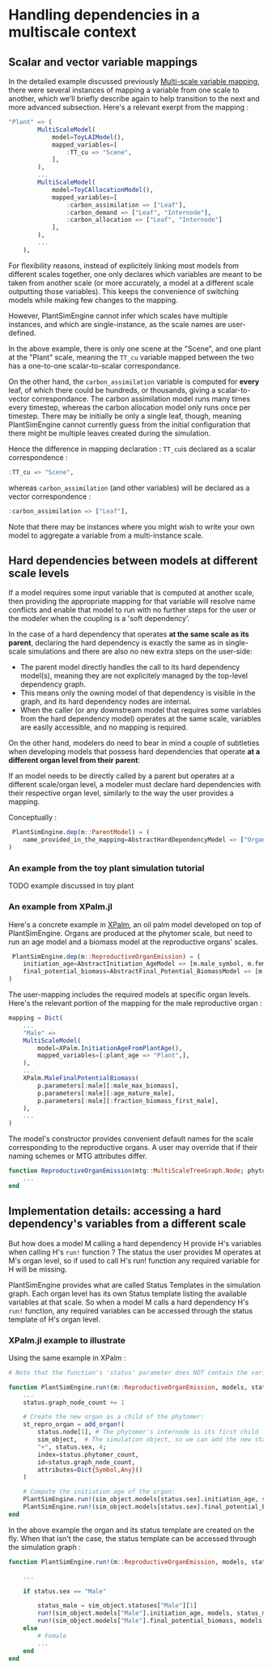 
# Handling dependencies in a multiscale context

## Scalar and vector variable mappings

In the detailed example discussed previously [Multi-scale variable mapping](@ref), there were several instances of mapping a variable from one scale to another, which we'll briefly describe again to help transition to the next and more advanced subsection. Here's a relevant exerpt from the mapping : 

```julia
"Plant" => (
        MultiScaleModel(
            model=ToyLAIModel(),
            mapped_variables=[
                :TT_cu => "Scene",
            ],
        ),
        ...
        MultiScaleModel(
            model=ToyCAllocationModel(),
            mapped_variables=[
                :carbon_assimilation => ["Leaf"],
                :carbon_demand => ["Leaf", "Internode"],
                :carbon_allocation => ["Leaf", "Internode"]
            ],
        ),
        ...
    ),
```

For flexibility reasons, instead of explicitely linking most models from different scales together, one only declares which variables are meant to be taken from another scale (or more accurately, a model at a different scale outputting those variables). This keeps the convenience of switching models while making few changes to the mapping. 

However, PlantSimEngine cannot infer which scales have multiple instances, and which are single-instance, as the scale names are user-defined.

In the above example, there is only one scene at the "Scene", and one plant at the "Plant" scale, meaning the `TT_cu` variable mapped between the two has a one-to-one scalar-to-scalar correspondance.

On the other hand, the `carbon_assimilation` variable is computed for **every** leaf, of which there could be hundreds, or thousands, giving a scalar-to-vector correspondance. The carbon assimilation model runs many times every timestep, whereas the carbon allocation model only runs once per timestep. There may be initially be only a single leaf, though, meaning PlantSimEngine cannot currently guess from the initial configuration that there might be multiple leaves created during the simulation.

Hence the difference in mapping declaration :  `TT_cu`is declared as a scalar correspondence : 
```julia
:TT_cu => "Scene",
```
whereas `carbon_assimilation` (and other variables) will be declared as a vector correspondence :
```julia
:carbon_assimilation => ["Leaf"],
```

Note that there may be instances where you might wish to write your own model to aggregate a variable from a multi-instance scale.

## Hard dependencies between models at different scale levels

If a model requires some input variable that is computed at another scale, then providing the appropriate mapping for that variable will resolve name conflicts and enable that model to run with no further steps for the user or the modeler when the coupling is a 'soft dependency'.

In the case of a hard dependency that operates **at the same scale as its parent**, declaring the hard dependency is exactly the same as in single-scale simulations and there are also no new extra steps on the user-side:

- The parent model directly handles the call to its hard dependency model(s), meaning they are not explicitely managed by the top-level dependency graph.
- This means only the owning model of that dependency is visible in the graph, and its hard dependency nodes are internal.
- When the caller (or any downstream model that requires some variables from the hard dependency model) operates at the same scale, variables are easily accessible, and no mapping is required. 
 
On the other hand, modelers do need to bear in mind a couple of subtleties when developing models that possess hard dependencies that operate **at a different organ level from their parent**: 

If an model needs to be directly called by a parent but operates at a different scale/organ level, a modeler must declare hard dependencies with their respective organ level, similarly to the way the user provides a mapping. 

Conceptually :

```julia
 PlantSimEngine.dep(m::ParentModel) = (
    name_provided_in_the_mapping=AbstractHardDependencyModel => ["Organ_Name_1",],
)
```

### An example from the toy plant simulation tutorial

TODO example discussed in toy plant

### An example from XPalm.jl

Here's a concrete example in [XPalm](https://github.com/PalmStudio/XPalm.jl), an oil palm model developed on top of PlantSimEngine. 
 Organs are produced at the phytomer scale, but need to run an age model and a biomass model at the reproductive organs' scales.

```julia
 PlantSimEngine.dep(m::ReproductiveOrganEmission) = (
    initiation_age=AbstractInitiation_AgeModel => [m.male_symbol, m.female_symbol],
    final_potential_biomass=AbstractFinal_Potential_BiomassModel => [m.male_symbol, m.female_symbol],
)
```

The user-mapping includes the required models at specific organ levels. Here's the relevant portion of the mapping for the male reproductive organ :

```julia
mapping = Dict(
    ...
    "Male" =>
    MultiScaleModel(
        model=XPalm.InitiationAgeFromPlantAge(),
        mapped_variables=[:plant_age => "Plant",],
    ),
    ...
    XPalm.MaleFinalPotentialBiomass(
        p.parameters[:male][:male_max_biomass],
        p.parameters[:male][:age_mature_male],
        p.parameters[:male][:fraction_biomass_first_male],
    ),
    ...
)
```

The model's constructor provides convenient default names for the scale corresponding to the reproductive organs. A user may override that if their naming schemes or MTG attributes differ.

```julia
function ReproductiveOrganEmission(mtg::MultiScaleTreeGraph.Node; phytomer_symbol="Phytomer", male_symbol="Male", female_symbol="Female")
    ...
end
```

## Implementation details: accessing a hard dependency's variables from a different scale

But how does a model M calling a hard dependency H provide H's variables when calling H's `run!` function ? The status the user provides M operates at M's organ level, so if used to call H's run! function any required variable for H will be missing.    

PlantSimEngine provides what are called Status Templates in the simulation graph. Each organ level has its own Status template listing the available variables at that scale.
So when a model M calls a hard dependency H's `run!` function, any required variables can be accessed through the status template of H's organ level.

### XPalm.jl example to illustrate

Using the same example in XPalm : 

```julia
# Note that the function's 'status' parameter does NOT contain the variables required by the hard dependencies as the calling model's organ level is "Phytomer", not "Male" or "Female"

function PlantSimEngine.run!(m::ReproductiveOrganEmission, models, status, meteo, constants, sim_object)
    ...
    status.graph_node_count += 1

    # Create the new organ as a child of the phytomer:
    st_repro_organ = add_organ!(
        status.node[1], # The phytomer's internode is its first child 
        sim_object,  # The simulation object, so we can add the new status 
        "+", status.sex, 4;
        index=status.phytomer_count,
        id=status.graph_node_count,
        attributes=Dict{Symbol,Any}()
    )

    # Compute the initiation age of the organ:
    PlantSimEngine.run!(sim_object.models[status.sex].initiation_age, sim_object.models[status.sex], st_repro_organ, meteo, constants, sim_object)
    PlantSimEngine.run!(sim_object.models[status.sex].final_potential_biomass, sim_object.models[status.sex], st_repro_organ, meteo, constants, sim_object)
end
```

In the above example the organ and its status template are created on the fly.
When that isn't the case, the status template can be accessed through the simulation graph :

```julia
function PlantSimEngine.run!(m::ReproductiveOrganEmission, models, status, meteo, constants, sim_object)

    ...

    if status.sex == "Male"

        status_male = sim_object.statuses["Male"][1]
        run!(sim_object.models["Male"].initiation_age, models, status_male, meteo, constants, sim_object)
        run!(sim_object.models["Male"].final_potential_biomass, models, status_male, meteo, constants, sim_object)
    else
        # Female
        ...
    end
end
```